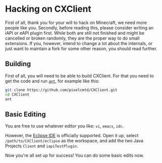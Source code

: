 # Hacking on CXClient

First of all, thank you for your will to hack on Minecraft, we need more people like you.
Secondly, before reading this, please consider writing an iAPI or eAPI plugin first.
While both are still not finished and might be cancelled or broken randomly, they are the
proper way to do small extensions. If you, however, intend to change a lot about the
internals, or just want to maintain a fork for some other reason, you should read further.

## Building

First of all, you will need to be able to build CXClient. For that you need to get the
code and run [`ant`](https://ant.apache.org/), for example like this:

```sh
git clone https://github.com/pixelcmtd/CXClient.git
cd CXClient
ant
```

## Basic Editing

You are free to use whatever editor you like: `vi`, `emacs`, `idc`.

However, the [Eclipse IDE](https://www.eclipse.org/eclipseide/) is officially supported.
Open it up, select `/path/to/CXClient/eclipse` as the workspace, and add the two Java
Projects `Client` and `iapiTestPlugin`.

Now you're all set up for success! You can do some basic edits now.

<!--TODO: implementation details-->
